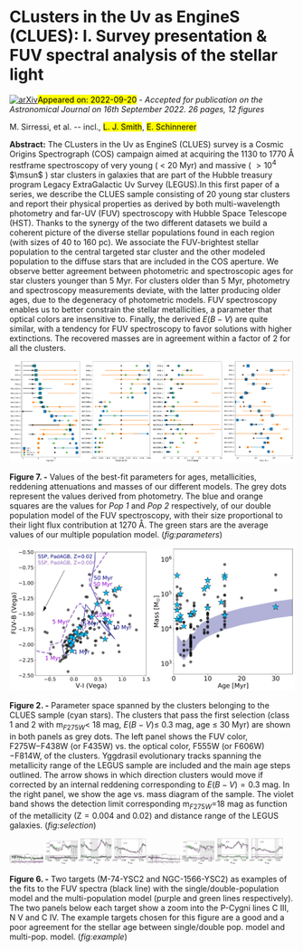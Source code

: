<div class="macros" style="visibility:hidden;">
$\newcommand{\ensuremath}{}$
$\newcommand{\xspace}{}$
$\newcommand{\object}[1]{\texttt{#1}}$
$\newcommand{\farcs}{{.}''}$
$\newcommand{\farcm}{{.}'}$
$\newcommand{\arcsec}{''}$
$\newcommand{\arcmin}{'}$
$\newcommand{\ion}[2]{#1#2}$
$\newcommand{\textsc}[1]{\textrm{#1}}$
$\newcommand{\hl}[1]{\textrm{#1}}$
$\newcommand{\footnote}[1]{}$
$\newcommand{\vdag}{(v)^\dagger}$
$\newcommand$
$\newcommand$
$\newcommand{\Rsun}{\hbox{R_\odot}}$
$\newcommand{\tr}{\hbox{t_{\rm relax}}}$
$\newcommand{\mv}{\hbox{M_{\rm V}}}$
$\newcommand{\lsun}{\hbox{L_\odot}}$
$\newcommand{\msun}{\hbox{M_\odot}}$
$\newcommand{\mstar}{\hbox{M_\star}}$
$\newcommand{\t4}{\hbox{t_{\rm 4}}}$
$\newcommand{\fmid}{\hbox{F_{\rm MID}}}$
$\newcommand{\reff}{\hbox{R_{\rm eff}}}$
$\newcommand{\dndt}{\hbox{\frac{d{\rm N}}{dt}}}$
$\newcommand{\cbound}{\hbox{C_{\rm bound}}}$
$\newcommand{\relation}{\hbox{SFR vs. M_{V}^{\rm brightest}}}$
$\newcommand{\clrelation}{\hbox{CFR vs. M_{V}^{\rm brightest}}}$
$\newcommand{\mvten}{\hbox{M_{\rm V}^{10{\rm Myr}}}}$
$\newcommand{\lir}{\hbox{L_{\rm IR}}}$
$\newcommand{\msunyr}{\hbox{M_\odotyr^{-1}}}$
$\newcommand{\dsfr}{\hbox{M_\odotyr^{-1}kpc^{-2}}}$
$\newcommand{\Ne}{\hbox{N_{\rm{e}}}}$
$\newcommand{\Te}{\hbox{T_{\rm{e}}}}$
$\newcommand{\kms}{\hbox{km s^{-1}}}$
$\newcommand{\cm3}{\hbox{cm^{-3}}}$
$\newcommand{\one}{ {\sc i}}$
$\newcommand{\two}{ {\sc ii}}$
$\newcommand{\three}{ {\sc iii}}$
$\newcommand{\four}{ {\sc iv}}$</div>

<div class="macros" style="visibility:hidden;">
$\newcommand{\ensuremath}{}$
$\newcommand{\xspace}{}$
$\newcommand{\object}[1]{\texttt{#1}}$
$\newcommand{\farcs}{{.}''}$
$\newcommand{\farcm}{{.}'}$
$\newcommand{\arcsec}{''}$
$\newcommand{\arcmin}{'}$
$\newcommand{\ion}[2]{#1#2}$
$\newcommand{\textsc}[1]{\textrm{#1}}$
$\newcommand{\hl}[1]{\textrm{#1}}$
$\newcommand{\footnote}[1]{}$
$\newcommand{\vdag}{(v)^\dagger}$
$\newcommand$
$\newcommand$
$\newcommand{\Rsun}{\hbox{R_\odot}}$
$\newcommand{\tr}{\hbox{t_{\rm relax}}}$
$\newcommand{\mv}{\hbox{M_{\rm V}}}$
$\newcommand{\lsun}{\hbox{L_\odot}}$
$\newcommand{\msun}{\hbox{M_\odot}}$
$\newcommand{\mstar}{\hbox{M_\star}}$
$\newcommand{\t4}{\hbox{t_{\rm 4}}}$
$\newcommand{\fmid}{\hbox{F_{\rm MID}}}$
$\newcommand{\reff}{\hbox{R_{\rm eff}}}$
$\newcommand{\dndt}{\hbox{\frac{d{\rm N}}{dt}}}$
$\newcommand{\cbound}{\hbox{C_{\rm bound}}}$
$\newcommand{\relation}{\hbox{SFR vs. M_{V}^{\rm brightest}}}$
$\newcommand{\clrelation}{\hbox{CFR vs. M_{V}^{\rm brightest}}}$
$\newcommand{\mvten}{\hbox{M_{\rm V}^{10{\rm Myr}}}}$
$\newcommand{\lir}{\hbox{L_{\rm IR}}}$
$\newcommand{\msunyr}{\hbox{M_\odotyr^{-1}}}$
$\newcommand{\dsfr}{\hbox{M_\odotyr^{-1}kpc^{-2}}}$
$\newcommand{\Ne}{\hbox{N_{\rm{e}}}}$
$\newcommand{\Te}{\hbox{T_{\rm{e}}}}$
$\newcommand{\kms}{\hbox{km s^{-1}}}$
$\newcommand{\cm3}{\hbox{cm^{-3}}}$
$\newcommand{\one}{ {\sc i}}$
$\newcommand{\two}{ {\sc ii}}$
$\newcommand{\three}{ {\sc iii}}$
$\newcommand{\four}{ {\sc iv}}$</div>



<div id="title">

# CLusters in the Uv as EngineS (CLUES): I. Survey presentation \& FUV spectral analysis of the stellar light

</div>
<div id="comments">

[![arXiv](https://img.shields.io/badge/arXiv-2209.09914-b31b1b.svg)](https://arxiv.org/abs/2209.09914)<mark>Appeared on: 2022-09-20</mark> - _Accepted for publication on the Astronomical Journal on 16th September 2022. 26 pages, 12 figures_

</div>
<div id="authors">

M. Sirressi, et al. -- incl., <mark><mark>L. J. Smith</mark></mark>, <mark><mark>E. Schinnerer</mark></mark>

</div>
<div id="abstract">

**Abstract:** The CLusters in the Uv as EngineS (CLUES) survey is a Cosmic Origins Spectrograph (COS) campaign aimed at acquiring the 1130 to 1770 Å  restframe spectroscopy of very young ( $<$ 20 Myr) and massive ( $>10^4$ $\msun$ ) star clusters in galaxies that are part of the Hubble treasury program Legacy ExtraGalactic Uv Survey (LEGUS).In this first paper of a series, we describe the CLUES sample consisting of 20 young star clusters and report their physical properties as derived by both multi-wavelength photometry and far-UV (FUV) spectroscopy with Hubble Space Telescope (HST). Thanks to the synergy of the two different datasets we build a coherent picture of the diverse stellar populations found in each region (with sizes of 40 to 160 pc). We associate the FUV-brightest stellar population to the central targeted star cluster and the other modeled population to the diffuse stars that are included in the COS aperture. We observe better agreement between photometric and spectroscopic ages for star clusters younger than 5 Myr. For clusters older than 5 Myr, photometry and spectroscopy measurements deviate, with the latter producing older ages, due to the degeneracy of photometric models. FUV spectroscopy enables us to better constrain the stellar metallicities, a parameter that optical colors are insensitive to. Finally, the derived $E(B-V)$ are quite similar, with a tendency for FUV spectroscopy to favor solutions with higher extinctions. The recovered masses are in agreement within a factor of 2 for all the clusters.

</div>

<div id="div_fig1">

<img src="tmp_2209.09914/./figures/ages.png" alt="Fig7.1" width="25%"/><img src="tmp_2209.09914/./figures/metals.png" alt="Fig7.2" width="25%"/><img src="tmp_2209.09914/./figures/ebvs.png" alt="Fig7.3" width="25%"/><img src="tmp_2209.09914/./figures/masses.png" alt="Fig7.4" width="25%"/>

**Figure 7. -** Values of the best-fit parameters for ages, metallicities, reddening attenuations and masses of our different models. The grey dots represent the values derived from photometry. The blue and orange squares are the values for _Pop 1_ and _Pop 2_ respectively, of our double population model of the FUV spectroscopy, with their size proportional to their light flux contribution at 1270 Å. The green stars are the average values of our multiple population model. (*fig:parameters*)

</div>
<div id="div_fig2">

<img src="tmp_2209.09914/./figures/color_plot_CLUESsel_pad_MW.png" alt="Fig2.1" width="50%"/><img src="tmp_2209.09914/./figures/age_mass_CLUESsel_pad_MW.png" alt="Fig2.2" width="50%"/>

**Figure 2. -** Parameter space spanned by the clusters belonging to the CLUES sample (cyan stars). The clusters that pass the first selection (class 1 and 2 with m$_{F275W} <$ 18 mag, $E(B-V)\leq$ 0.3 mag, age $\leq$ 30 Myr) are shown in both panels as grey dots. The left panel shows the FUV color, F275W$-$F438W (or F435W) vs. the optical color, F555W (or F606W)$-$F814W, of the clusters. Yggdrasil evolutionary tracks spanning the metallicity range of the LEGUS sample are included and the main age steps outlined. The arrow shows in which direction clusters would move if corrected by an internal reddening corresponding to $E(B-V)=0.3$ mag. In the right panel, we show the age vs. mass diagram of the sample. The violet band shows the detection limit corresponding m$_{F275W}=$18 mag as function of the metallicity (Z$=0.004$ and 0.02) and distance range of the LEGUS galaxies. (*fig:selection*)

</div>
<div id="div_fig3">

<img src="tmp_2209.09914/./figures/M74-2-good.png" alt="Fig6.1" width="12%"/><img src="tmp_2209.09914/./figures/M74-2-good_ciii.png" alt="Fig6.2" width="12%"/><img src="tmp_2209.09914/./figures/M74-2-good_nv.png" alt="Fig6.3" width="12%"/><img src="tmp_2209.09914/./figures/M74-2-good_civ.png" alt="Fig6.4" width="12%"/><img src="tmp_2209.09914/./figures/NGC1566-2-bad.png" alt="Fig6.5" width="12%"/><img src="tmp_2209.09914/./figures/NGC1566-2-bad_ciii.png" alt="Fig6.6" width="12%"/><img src="tmp_2209.09914/./figures/NGC1566-2-bad_nv.png" alt="Fig6.7" width="12%"/><img src="tmp_2209.09914/./figures/NGC1566-2-bad_civ.png" alt="Fig6.8" width="12%"/>

**Figure 6. -** Two targets (M-74-YSC2 and NGC-1566-YSC2) as examples of the fits to the FUV spectra (black line) with the single/double-population model and the multi-population model (purple and green lines respectively). The two panels below each target show a zoom into the P-Cygni lines C III, N V and C IV. The example targets chosen for this figure are a good and a poor agreement for the stellar age between single/double pop. model and multi-pop. model. (*fig:example*)

</div>